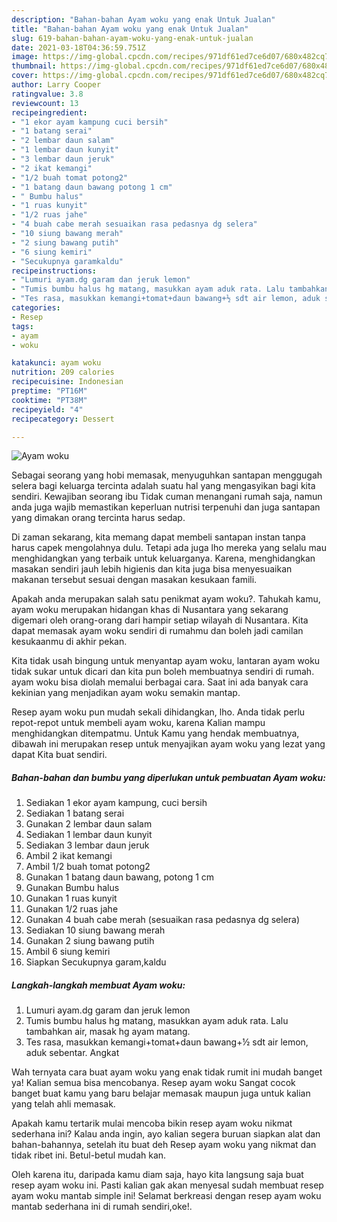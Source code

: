 ```yaml
---
description: "Bahan-bahan Ayam woku yang enak Untuk Jualan"
title: "Bahan-bahan Ayam woku yang enak Untuk Jualan"
slug: 619-bahan-bahan-ayam-woku-yang-enak-untuk-jualan
date: 2021-03-18T04:36:59.751Z
image: https://img-global.cpcdn.com/recipes/971df61ed7ce6d07/680x482cq70/ayam-woku-foto-resep-utama.jpg
thumbnail: https://img-global.cpcdn.com/recipes/971df61ed7ce6d07/680x482cq70/ayam-woku-foto-resep-utama.jpg
cover: https://img-global.cpcdn.com/recipes/971df61ed7ce6d07/680x482cq70/ayam-woku-foto-resep-utama.jpg
author: Larry Cooper
ratingvalue: 3.8
reviewcount: 13
recipeingredient:
- "1 ekor ayam kampung cuci bersih"
- "1 batang serai"
- "2 lembar daun salam"
- "1 lembar daun kunyit"
- "3 lembar daun jeruk"
- "2 ikat kemangi"
- "1/2 buah tomat potong2"
- "1 batang daun bawang potong 1 cm"
- " Bumbu halus"
- "1 ruas kunyit"
- "1/2 ruas jahe"
- "4 buah cabe merah sesuaikan rasa pedasnya dg selera"
- "10 siung bawang merah"
- "2 siung bawang putih"
- "6 siung kemiri"
- "Secukupnya garamkaldu"
recipeinstructions:
- "Lumuri ayam.dg garam dan jeruk lemon"
- "Tumis bumbu halus hg matang, masukkan ayam aduk rata. Lalu tambahkan air, masak hg ayam matang."
- "Tes rasa, masukkan kemangi+tomat+daun bawang+½ sdt air lemon, aduk sebentar. Angkat"
categories:
- Resep
tags:
- ayam
- woku

katakunci: ayam woku 
nutrition: 209 calories
recipecuisine: Indonesian
preptime: "PT16M"
cooktime: "PT38M"
recipeyield: "4"
recipecategory: Dessert

---
```



![Ayam woku](https://img-global.cpcdn.com/recipes/971df61ed7ce6d07/680x482cq70/ayam-woku-foto-resep-utama.jpg)

Sebagai seorang yang hobi memasak, menyuguhkan santapan menggugah selera bagi keluarga tercinta adalah suatu hal yang mengasyikan bagi kita sendiri. Kewajiban seorang ibu Tidak cuman menangani rumah saja, namun anda juga wajib memastikan keperluan nutrisi terpenuhi dan juga santapan yang dimakan orang tercinta harus sedap.

Di zaman  sekarang, kita memang dapat membeli santapan instan tanpa harus capek mengolahnya dulu. Tetapi ada juga lho mereka yang selalu mau menghidangkan yang terbaik untuk keluarganya. Karena, menghidangkan masakan sendiri jauh lebih higienis dan kita juga bisa menyesuaikan makanan tersebut sesuai dengan masakan kesukaan famili. 



Apakah anda merupakan salah satu penikmat ayam woku?. Tahukah kamu, ayam woku merupakan hidangan khas di Nusantara yang sekarang digemari oleh orang-orang dari hampir setiap wilayah di Nusantara. Kita dapat memasak ayam woku sendiri di rumahmu dan boleh jadi camilan kesukaanmu di akhir pekan.

Kita tidak usah bingung untuk menyantap ayam woku, lantaran ayam woku tidak sukar untuk dicari dan kita pun boleh membuatnya sendiri di rumah. ayam woku bisa diolah memalui berbagai cara. Saat ini ada banyak cara kekinian yang menjadikan ayam woku semakin mantap.

Resep ayam woku pun mudah sekali dihidangkan, lho. Anda tidak perlu repot-repot untuk membeli ayam woku, karena Kalian mampu menghidangkan ditempatmu. Untuk Kamu yang hendak membuatnya, dibawah ini merupakan resep untuk menyajikan ayam woku yang lezat yang dapat Kita buat sendiri.

<!--inarticleads1-->

##### Bahan-bahan dan bumbu yang diperlukan untuk pembuatan Ayam woku:

1. Sediakan 1 ekor ayam kampung, cuci bersih
1. Sediakan 1 batang serai
1. Gunakan 2 lembar daun salam
1. Sediakan 1 lembar daun kunyit
1. Sediakan 3 lembar daun jeruk
1. Ambil 2 ikat kemangi
1. Ambil 1/2 buah tomat potong2
1. Gunakan 1 batang daun bawang, potong 1 cm
1. Gunakan  Bumbu halus
1. Gunakan 1 ruas kunyit
1. Gunakan 1/2 ruas jahe
1. Gunakan 4 buah cabe merah (sesuaikan rasa pedasnya dg selera)
1. Sediakan 10 siung bawang merah
1. Gunakan 2 siung bawang putih
1. Ambil 6 siung kemiri
1. Siapkan Secukupnya garam,kaldu




<!--inarticleads2-->

##### Langkah-langkah membuat Ayam woku:

1. Lumuri ayam.dg garam dan jeruk lemon
1. Tumis bumbu halus hg matang, masukkan ayam aduk rata. Lalu tambahkan air, masak hg ayam matang.
1. Tes rasa, masukkan kemangi+tomat+daun bawang+½ sdt air lemon, aduk sebentar. Angkat




Wah ternyata cara buat ayam woku yang enak tidak rumit ini mudah banget ya! Kalian semua bisa mencobanya. Resep ayam woku Sangat cocok banget buat kamu yang baru belajar memasak maupun juga untuk kalian yang telah ahli memasak.

Apakah kamu tertarik mulai mencoba bikin resep ayam woku nikmat sederhana ini? Kalau anda ingin, ayo kalian segera buruan siapkan alat dan bahan-bahannya, setelah itu buat deh Resep ayam woku yang nikmat dan tidak ribet ini. Betul-betul mudah kan. 

Oleh karena itu, daripada kamu diam saja, hayo kita langsung saja buat resep ayam woku ini. Pasti kalian gak akan menyesal sudah membuat resep ayam woku mantab simple ini! Selamat berkreasi dengan resep ayam woku mantab sederhana ini di rumah sendiri,oke!.

